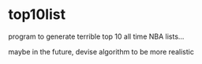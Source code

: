 # top10list

program to generate terrible top 10 all time NBA lists...

maybe in the future, devise algorithm to be more realistic
